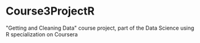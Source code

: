 # Course3ProjectR
"Getting and Cleaning Data" course project, part of the Data Science using R specialization on Coursera
